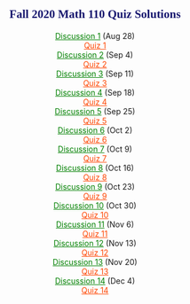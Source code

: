 <html>
<style>
	td {
      text-align: center;
    }
</style>
<title>Berkeley Fall 2020 Math 110</title>
<head><center><h2><font color="midnightblue" face="verdana">Fall 2020 Math 110 Quiz Solutions</font></h2></center>
</head>
<body>

<center><a href="./110DIS(0828).pdf" style="color:green">Discussion 1</a> (Aug 28)</center>

<center><a href="./Q1.pdf" style="color:orangered">Quiz 1</a></center>

<center><a href="./110DIS(0904).pdf" style="color:green">Discussion 2</a> (Sep 4)</center>

<center><a href="./Q2.pdf" style="color:orangered">Quiz 2</a></center>

<center><a href="./110DIS(0911).pdf" style="color:green">Discussion 3</a> (Sep 11)</center>

<center><a href="./Q3.pdf" style="color:orangered">Quiz 3</a></center>

<center><a href="./110DIS(0918).pdf" style="color:green">Discussion 4</a> (Sep 18)</center>

<center><a href="./Q4.pdf" style="color:orangered">Quiz 4</a></center>

<center><a href="./110DIS(0925).pdf" style="color:green">Discussion 5</a> (Sep 25)</center>

<center><a href="./Q5.pdf" style="color:orangered">Quiz 5</a></center>

<center><a href="./110DIS(1002).pdf" style="color:green">Discussion 6</a> (Oct 2)</center>

<center><a href="./Q6.pdf" style="color:orangered">Quiz 6</a></center>

<center><a href="./110DIS(1009).pdf" style="color:green">Discussion 7</a> (Oct 9)</center>

<center><a href="./Q7.pdf" style="color:orangered">Quiz 7</a></center>

<center><a href="./110DIS(1016).pdf" style="color:green">Discussion 8</a> (Oct 16)</center>

<center><a href="./Q8.pdf" style="color:orangered">Quiz 8</a></center>

<center><a href="./110DIS(1023).pdf" style="color:green">Discussion 9</a> (Oct 23)</center>

<center><a href="./Q9.pdf" style="color:orangered">Quiz 9</a></center>

<center><a href="./110DIS(1030).pdf" style="color:green">Discussion 10</a> (Oct 30)</center>

<center><a href="./Q10.pdf" style="color:orangered">Quiz 10</a></center>

<center><a href="./110DIS(1106).pdf" style="color:green">Discussion 11</a> (Nov 6)</center>

<center><a href="./Q11.pdf" style="color:orangered">Quiz 11</a></center>

<center><a href="./110DIS(1113).pdf" style="color:green">Discussion 12</a> (Nov 13)</center>

<center><a href="./Q12.pdf" style="color:orangered">Quiz 12</a></center>

<center><a href="./110DIS(1120).pdf" style="color:green">Discussion 13</a> (Nov 20)</center>

<center><a href="./Q13.pdf" style="color:orangered">Quiz 13</a></center>

<center><a href="./110DIS(1204).pdf" style="color:green">Discussion 14</a> (Dec 4)</center>

<center><a href="./Q14.pdf" style="color:orangered">Quiz 14</a></center>
</body>

</html>
